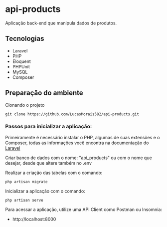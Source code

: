 # api-products

Aplicação back-end que manipula dados de produtos.

## Tecnologias

- Laravel
- PHP
- Eloquent
- PHPUnit
- MySQL
- Composer

## Preparação do ambiente

Clonando o projeto
```
git clone https://github.com/LucasMorais582/api-products.git
```

### Passos para inicializar a aplicação:

Primeiramente é necessário instalar o PHP, algumas de suas extensões e o Composer, todas as informações você encontra na documentação do [Laravel](https://laravel.com/docs/7.x/installation)

Criar banco de dados com o nome: "api_products" ou com o nome que desejar, desde que altere também no .env

Realizar a criação das tabelas com o comando:
```
php artisan migrate
```

Inicializar a aplicação com o comando:
```
php artisan serve
```

Para acessar a aplicação, utilize uma API Client como Postman ou Insomnia:
- http://localhost:8000
